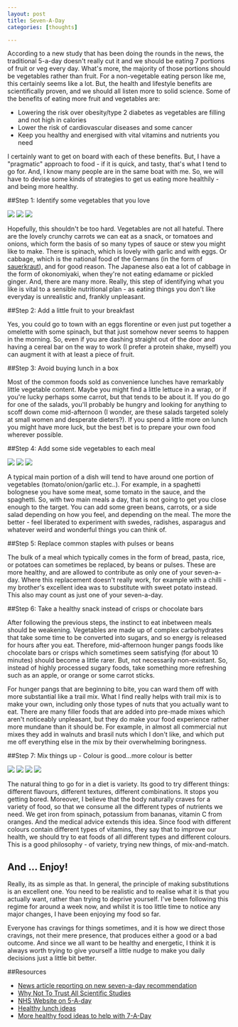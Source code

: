 ```yaml
---
layout: post
title: Seven-A-Day
categories: [thoughts]

---
```


According to a new study that has been doing the rounds in the news, the traditional 5-a-day doesn't really cut it and we should be eating 7 portions of fruit or veg every day. What's more, the majority of those portions should be vegetables rather than fruit. For a non-vegetable eating person like me, this certainly seems like a lot. But, the health and lifestyle benefits are scientifically proven, and we should all listen more to solid science. Some of the benefits of eating more fruit and vegetables are:
<ul>
<li>Lowering the risk over obesity/type 2 diabetes as vegetables are filling and not high in calories</li>
<li>Lower the risk of cardiovascular diseases and some cancer</li>
<li>Keep you healthy and energised with vital vitamins and nutrients you need</li>
</ul>

I certainly want to get on board with each of these benefits. But, I have a "pragmatic" approach to food - if it is quick, and tasty, that's what I tend to go for. And, I know many people are in the same boat with me. So, we will have to devise some kinds of strategies to get us eating more healthily - and being more healthy.

<!--more-->

##Step 1: Identify some vegetables that you love

<img src="{{site.url}}/img/asparagus.jpg" style="max-height:200px"/>
<img src="{{site.url}}/img/sauerkraut.jpg" style="max-height:200px"/>
<img src="{{site.url}}/img/blueberries.jpg" style="max-height:200px"/>

Hopefully, this shouldn't be too hard. Vegetables are not all hateful. There are the lovely crunchy carrots we can eat as a snack, or tomatoes and onions, which form the basis of so many types of sauce or stew you might like to make. There is spinach, which is lovely with garlic and with eggs. Or cabbage, which is the national food of the Germans (in the form of <a href="http://thehealthyeatingsite.com/how-to-make-sauerkraut/">sauerkraut</a>), and for good reason. The Japanese also eat a lot of cabbage in the form of okonomiyaki, when they're not eating edamame or pickled ginger. And, there are many more. Really, this step of identifying what you like is vital to a sensible nutritional plan - as eating things you don't like everyday is unrealistic and, frankly unpleasant.

##Step 2: Add a little fruit to your breakfast

Yes, you could go to town with an eggs florentine or even just put together a omelette with some spinach, but that just somehow never seems to happen in the morning. So, even if you are dashing straight out of the door and having a cereal bar on the way to work (I prefer a protein shake, myself) you can augment it with at least a piece of fruit.  

##Step 3: Avoid buying lunch in a box

Most of the common foods sold as convenience lunches have remarkably little vegetable content. Maybe you might find a little lettuce in a wrap, or if you're lucky perhaps some carrot, but that tends to be about it. If you do go for one of the salads, you'll probably be hungry and looking for anything to scoff down come mid-afternoon (I wonder, are these salads targeted solely at small women and desperate dieters?). If you spend a little more on lunch you might have more luck, but the best bet is to prepare your own food wherever possible.

##Step 4: Add some side vegetables to each meal

<img src="{{site.url}}/img/green-beans.jpg" style="max-height:200px"/>
<img src="{{site.url}}/img/carrots.jpg" style="max-height:200px"/>
<img src="{{site.url}}/img/edamame.jpg" style="max-height:200px"/>

A typical main portion of a dish will tend to have around one portion of vegetables (tomato/onion/garlic etc..). For example, in a spaghetti bolognese you have some meat, some tomato in the sauce, and the spaghetti. So, with two main meals a day, that is not going to get you close enough to the target. You can add some green beans, carrots, or a side salad depending on how you feel, and depending on the meal. The more the better - feel liberated to experiment with swedes, radishes, asparagus and whatever weird and wonderful things you can think of.

##Step 5: Replace common staples with pulses or beans

The bulk of a meal which typically comes in the form of bread, pasta, rice, or potatoes can sometimes be replaced, by beans or pulses. These are more healthy, and are allowed to contribute as only one of your seven-a-day. Where this replacement doesn't really work, for example with a chilli - my brother's excellent idea was to substitute with sweet potato instead. This also may count as just one of your seven-a-day.

##Step 6: Take a healthy snack instead of crisps or chocolate bars

After following the previous steps, the instinct to eat inbetween meals should be weakening. Vegetables are made up of complex carbohydrates that take some time to be converted into sugars, and so energy is released for hours after you eat. Therefore, mid-afternoon hunger pangs foods like chocolate bars or crisps which sometimes seem satisfying (for about 10 minutes) should become a little rarer. But, not necessarily non-existant. So, instead of highly processed sugary foods, take something more refreshing such as an apple, or orange or some carrot sticks. 

For hunger pangs that are beginning to bite, you can ward them off with more substantial like a trail mix. What I find really helps with trail mix is to make your own, including only those types of nuts that you actually want to eat. There are many filler foods that are added into pre-made mixes which aren't noticeably unpleasant, but they do make your food experience rather more mundane than it should be. For example, in almost all commercial nut mixes they add in walnuts and brasil nuts which I don't like, and which put me off everything else in the mix by their overwhelming boringness.

##Step 7: Mix things up - Colour is good...more colour is better

<img src="{{site.url}}/img/spinach.jpg" style="max-height:200px"/>
<img src="{{site.url}}/img/cherry-tomatoes.jpg" style="max-height:200px"/>
<img src="{{site.url}}/img/swede-soup.jpg" style="max-height:200px"/>
<img src="{{site.url}}/img/red-cabbage.jpg" style="max-height:200px"/>

The natural thing to go for in a diet is variety. Its good to try different things: different flavours, different textures, different combinations. It stops you getting bored. Moreover, I believe that the body naturally craves for a variety of food, so that we consume all the different types of nutrients we need. We get iron from spinach, potassium from bananas, vitamin C from oranges. And the medical advice extends this idea. Since food with different colours contain different types of vitamins, they say that to improve our health, we should try to eat foods of all different types and different colours. This is a good philosophy - of variety, trying new things, of mix-and-match.

## And ... Enjoy!

Really, its as simple as that. In general, the principle of making substitutions is an excellent one. You need to be realistic and to realise what it is that you actually want, rather than trying to deprive yourself. I've been following this regime for around a week now, and whilst it is too little time to notice any major changes, I have been enjoying my food so far.

Everyone has cravings for things sometimes, and it is how we direct those cravings, not their mere presence, that produces either a good or a bad outcome. And since we all want to be healthy and energetic, I think it is always worth trying to give yourself a little nudge to make you daily decisions just a little bit better. 

##Resources
<ul>
<li><a href="http://www.bbc.co.uk/news/health-26818377">News article reporting on new seven-a-day recommendation</a></li>
<li><a href="http://www.economist.com/news/leaders/21588069-scientific-research-has-changed-world-now-it-needs-change-itself-how-science-goes-wrong">Why Not To Trust All Scientific Studies</a></li>
<li><a href="http://www.nhs.uk/Livewell/5ADAY/Pages/5ADAYhome.aspx">NHS Website on 5-A-day</a></li>
<li><a href="http://www.bbc.co.uk/food/collections/healthy_lunch_ideas">Healthy lunch ideas</a></li>
<li><a href="http://www.bbcgoodfood.com/recipes/collection/7-day">More healthy food ideas to help with 7-A-Day</a></li>
</ul>

